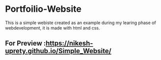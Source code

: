 # Portfoilio-Website
This is a simple webiste created as an example during my learing phase of webdevelopment, it is made with html and css.
## For Preview :https://nikesh-uprety.github.io/Simple_Website/
